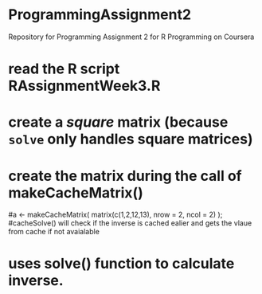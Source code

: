 # ProgrammingAssignment2
Repository for Programming Assignment 2 for R Programming on Coursera
# read the R script RAssignmentWeek3.R

# create a *square* matrix (because `solve` only handles square matrices)
# create the matrix during the call of makeCacheMatrix()
#a <- makeCacheMatrix( matrix(c(1,2,12,13), nrow = 2, ncol = 2) );
#cacheSolve() will check if the inverse is cached ealier and gets the vlaue from cache if not avaialable 
# uses solve() function to calculate inverse. 
